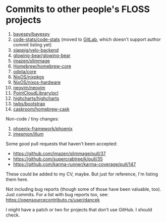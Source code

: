 # Commits to other people's FLOSS projects

1. [bayespy/bayespy](https://github.com/bayespy/bayespy/commits?author=dancek)
1. [code-stats/code-stats](https://github.com/code-stats/code-stats/commits/grid-refactor?author=dancek) (moved to [GitLab](https://gitlab.com/code-stats/code-stats/commit/cd7b716c4d3aa7ba08133988e5e4acc041be3cba), which doesn't support author commit listing yet)
1. [sjappig/velo-backend](https://github.com/sjappig/velo-backend/commits?author=dancek)
1. [glowing-bear/glowing-bear](https://github.com/glowing-bear/glowing-bear/commits?author=dancek)
1. [imazen/slimmage](https://github.com/imazen/slimmage/commits?author=dancek)
1. [Homebrew/homebrew-core](https://github.com/Homebrew/homebrew-core/commits?author=dancek)
1. [odota/core](https://github.com/odota/core/commits?author=dancek)
1. [NixOS/nixpkgs](https://github.com/NixOS/nixpkgs/commits?author=dancek)
1. [NixOS/nixos-hardware](https://github.com/NixOS/nixos-hardware/commits?author=dancek)
1. [neovim/neovim](https://github.com/neovim/neovim/commits/master?author=dancek)
1. [PointCloudLibrary/pcl](https://github.com/PointCloudLibrary/pcl/commit/e03532a23362e097fa286e4dda64d3425c6bc8bf)
1. [highcharts/highcharts](https://github.com/highcharts/highcharts/commits?author=dancek)
1. [twbs/bootstrap](https://github.com/twbs/bootstrap/commits?author=dancek)
1. [caskroom/homebrew-cask](https://github.com/caskroom/homebrew-cask/commits?author=dancek)

Non-code / tiny changes:

1. [phoenix-framework/phoenix](https://github.com/phoenixframework/phoenix/commits?author=dancek)
1. [jmesmon/illum](https://github.com/jmesmon/illum/commits?author=dancek)

Some good pull requests that haven't been accepted:

- https://github.com/imazen/slimmage/pull/37
- https://github.com/supercrabtree/k/pull/35
- https://github.com/karma-runner/karma-coverage/pull/147

These could be added to my CV, maybe. But just for reference, I'm listing them here.

Not including bug reports (though some of those have been valuable, too). Just commits. For a list with bug reports too, see: https://opensourcecontributo.rs/user/dancek

I might have a patch or two for projects that don't use GitHub. I should check.
